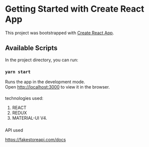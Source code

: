 # Getting Started with Create React App

This project was bootstrapped with [Create React App](https://github.com/facebook/create-react-app).

## Available Scripts

In the project directory, you can run:

### `yarn start`

Runs the app in the development mode.\
Open [http://localhost:3000](http://localhost:3000) to view it in the browser.


####
technologies used: 

1. REACT
2. REDUX
3. MATERIAL-UI V4.


### 

API used

https://fakestoreapi.com/docs

